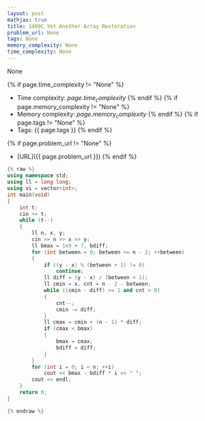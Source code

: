 ```yaml
---
layout: post
mathjax: true
title: 1409C Yet Another Array Restoration
problem_url: None
tags: None
memory_complexity: None
time_complexity: None
---
```


None


{% if page.time_complexity != "None" %}
- Time complexity: ${{ page.time_complexity }}$
{% endif %}
{% if page.memory_complexity != "None" %}
- Memory complexity: ${{ page.memory_complexity }}$
{% endif %}
{% if page.tags != "None" %}
- Tags: {{ page.tags }}
{% endif %}

{% if page.problem_url != "None" %}
- [URL]({{ page.problem_url }})
{% endif %}

```cpp
{% raw %}
using namespace std;
using ll = long long;
using vi = vector<int>;
int main(void)
{
    int t;
    cin >> t;
    while (t--)
    {
        ll n, x, y;
        cin >> n >> x >> y;
        ll bmax = 1e9 + 7, bdiff;
        for (int between = 0; between <= n - 2; ++between)
        {
            if ((y - x) % (between + 1) != 0)
                continue;
            ll diff = (y - x) / (between + 1);
            ll cmin = x, cnt = n - 2 - between;
            while ((cmin - diff) >= 1 and cnt > 0)
            {
                cnt--;
                cmin -= diff;
            }
            ll cmax = cmin + (n - 1) * diff;
            if (cmax < bmax)
            {
                bmax = cmax;
                bdiff = diff;
            }
        }
        for (int i = 0; i < n; ++i)
            cout << bmax - bdiff * i << " ";
        cout << endl;
    }
    return 0;
}

{% endraw %}
```